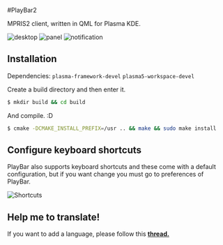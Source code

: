 
#PlayBar2

MPRIS2 client, written in QML for Plasma KDE.

![desktop](https://raw.githubusercontent.com/audoban/PlayBar2/master/playbar_desktop.png)
![panel](https://raw.githubusercontent.com/audoban/PlayBar2/master/playbar_panel.png) 
![notification](https://raw.githubusercontent.com/audoban/PlayBar2/master/playbar_notification_area.png)


## Installation
Dependencies: `plasma-framework-devel` `plasma5-workspace-devel`

Create a build directory and then enter it.
```bash
$ mkdir build && cd build
```

And compile. :D
```bash
$ cmake -DCMAKE_INSTALL_PREFIX=/usr .. && make && sudo make install
```

## Configure keyboard shortcuts
PlayBar also supports keyboard shortcuts and these come with a default configuration, but if you want change you must go to preferences of PlayBar. 

![Shortcuts](https://raw.githubusercontent.com/audoban/PlayBar2/master/playbar_keys.png)

## Help me to translate!
If you want to add a language, please follow this  __[thread.](https://github.com/audoban/PlayBar2/issues/1)__
